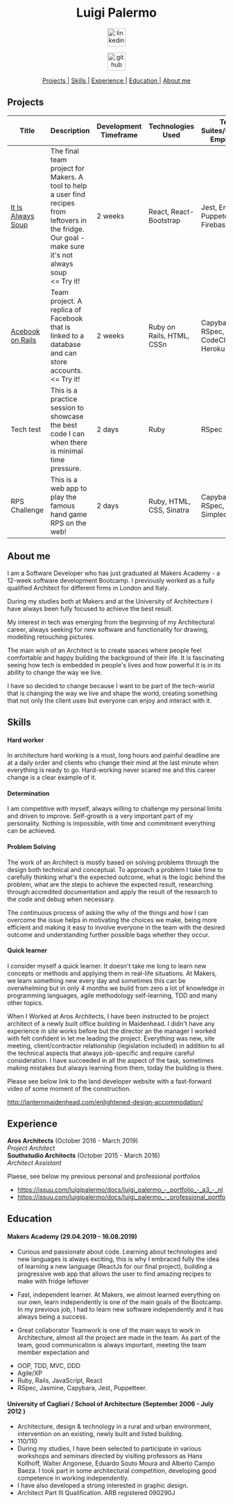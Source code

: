 <h1 align="center">Luigi Palermo</h1>

<div align="center">

<a  href="https://www.linkedin.com/in/luigi-palermo-b09733a0/"><img src="https://www.iconfinder.com/data/icons/free-social-icons/67/linkedin_circle_color-512.png" alt="linkedin" hspace="50" height="42" width="42"></a></p>
<a  href="https://github.com/l-palermo"><img src="https://cdn0.iconfinder.com/data/icons/octicons/1024/mark-github-512.png" alt="github" hspace="50" height="42" width="42"></a></p>

</div>

<div align="center">

[Projects ](#projects) | 
[Skills ](#skills) | 
[Experience ](#experience) | 
[Education ](#education) | 
[About me ](#about-me) 

</div>

## Projects
| Title | Description | Development Timeframe | Technologies Used | Test Suites/CIs/CDs Employed | The code |
|--|--|--|--|--|--|
|<a href="https://it-is-always-soup.firebaseapp.com/">It Is Always Soup</a> | The final team project for Makers. A tool to help a user find recipes from leftovers in the fridge. Our goal - make sure it's not always soup<br><= Try it! | 2 weeks | React, React-Bootstrap |  Jest, Enzyme, Puppeteer, Firebase | <a href='https://github.com/ajosephides/i.i.a.s'>Repository</a><br>Pull requests:<br><a href='https://github.com/ajosephides/i.i.a.s/pull/5/files'>Single_input_box</a><br><a href='https://github.com/ajosephides/i.i.a.s/pull/6/files'>Ingretients_list</a><br><a href='https://github.com/ajosephides/i.i.a.s/pull/11'>Styling</a> |
|<a href="https://acebook-data-thieves.herokuapp.com/">Acebook on Rails</a> | Team project. A replica of Facebook that is linked to a database and can store accounts.<br><= Try it! | 2 weeks | Ruby on Rails, HTML, CSSn| Capybara, RSpec, Travis, CodeClimate, Heroku | <a href='https://github.com/l-palermo/Acebook---Data-Thieves'>Repository</a><br>Pull requests:<br><a href='https://github.com/l-palermo/Acebook---Data-Thieves/commit/28612bf4b53a4338a42af24cb5abd721871de35b'>Modeling_user</a><br><a href='https://github.com/l-palermo/Acebook---Data-Thieves/commit/9a16331285eeee0cfbe472b278b8c3f55da3754a'>Show_single_post</a><br><a href='https://github.com/l-palermo/Acebook---Data-Thieves/commit/8ba27ad23ac5baf1b535fddc24f419579765ca9e'>Delete post</a> |
| Tech test | This is a practice session to showcase the best code I can when there is minimal time pressure. | 2 days | Ruby | RSpec | <a href="https://github.com/l-palermo/Bank-tech-test">Repository</a> |
| RPS Challenge | This is a web app to play the famous hand game RPS on the web! <br> | 2 days | Ruby, HTML, CSS, Sinatra | Capybara, RSpec, Simplecov | <a href="https://github.com/l-palermo/rps-challenge">Repository</a>|

## About me

I am a Software Developer who has just graduated at Makers Academy - a 12-week software development Bootcamp.
I previously worked as a fully qualified Architect for different firms in London and Italy.

During my studies both at Makers and at the University of Architecture I have always been fully focused to achieve the best result.

My interest in tech was emerging from the beginning of my Architectural career, always seeking for new software and functionality for drawing, modelling retouching pictures. 

The main wish of an Architect is to create spaces where people feel comfortable and happy building the background of their life. It is fascinating seeing how tech is embedded in people's lives and how powerful it is in its ability to change the way we live.

I have so decided to change because I want to be part of the tech-world that is changing the way we live and shape the world, creating something that not only the client uses but everyone can enjoy and interact with it.

## Skills

#### Hard worker

In architecture hard working is a must, long hours and painful deadline are at a daily order and clients who change their mind at the last minute when everything is ready to go. 
Hard-working never scared me and this career change is a clear example of it.

#### Determination

I am competitive with myself, always willing to challenge my personal limits and driven to improve. 
Self-growth is a very important part of my personality. Nothing is impossible, with time and commitment everything can be achieved.

#### Problem Solving

The work of an Architect is mostly based on solving problems through the design both technical and conceptual.
To approach a problem I take time to carefully thinking what's the expected outcome, what is the logic behind the problem, what are the steps to achieve the expected result, researching through accredited documentation and apply the result of the research to the code and debug when necessary.

The continuous process of asking the why of the things and how I can overcome the issue helps in motivating the choices we make, being more efficient and making it easy to involve everyone in the team with the desired outcome and understanding further possible bags whether they occur.

#### Quick learner

I consider myself a quick learner. It doesn't take me long to learn new concepts or methods and applying them in real-life situations. 
At Makers, we learn something new every day and sometimes this can be overwhelming but in only 4 months we build from zero a lot of knowledge in programming languages, agile methodology self-learning, TDD and many other topics. 

When I Worked at Aros Architects, I have been instructed to be project architect of a newly built office building in Maidenhead. I didn't have any experience in site works before but the director an the manager I worked with felt confident in let me leading the project. 
Everything was new, site meeting, client/contractor relationship (legislation included) in addition to all the technical aspects that always job-specific and require careful consideration. 
I have succeeded in all the aspect of the task, sometimes making mistakes but always learning from them, today the building is there.

Please see below link to the land developer website with a fast-forward video of some moment of the construction.

http://lanternmaidenhead.com/enlightened-design-accommodation/

## Experience

**Aros Architects** (October 2016 - March 2019)    
*Project Architect*  
**Southstudio Architects** (October 2015 - March 2016)   
*Architect Assistant* 

Plaese, see below my previous personal and professional portfolios
* https://issuu.com/luigipalermo/docs/luigi_palermo_-_portfolio_-_a3_-_nl
* https://issuu.com/luigipalermo/docs/luigi_palermo_-_professional_portfo

## Education

#### Makers Academy (29.04.2019 - 16.08.2019)

* Curious and passionate about code. 
Learning about technologies and new languages is always exciting, this is why I embraced fully the idea of learning a new  language (ReactJs for our final project), building a progressive web app that allows the user to find amazing recipes to make with fridge leftover
* Fast, independent learner. At Makers, we almost learned everything on our own, learn independently is one of the main goals of the Bootcamp. In my previous job, I had to learn new software independently and it has always being a success.

* Great collaborator 
Teamwork is one of the main ways to work in Architecture, almost all the project are made in the team. As part of the team, good communication is always important, meeting the team member expectation and  

- OOP, TDD, MVC, DDD
- Agile/XP
- Ruby, Rails, JavaScript, React
- RSpec, Jasmine, Capybara, Jest, Puppetteer.

#### University of Cagliari / School of Architecture (September 2006 - July 2012 )

- Architecture, design & technology in a rural and urban environment, intervention on an existing, newly built and listed building.
- 110/110
- During my studies, I have been selected to participate in various workshops and seminars directed by visiting professors as Hans Kollhoff, 
  Walter Angonese, Eduardo Souto Moura and Alberto Campo Baeza. I took part in some architectural competition, 
  developing good competence in working independently.
- I have also developed a strong interested in graphic design.
- Architect Part III Qualification. ARB registered 090290J
